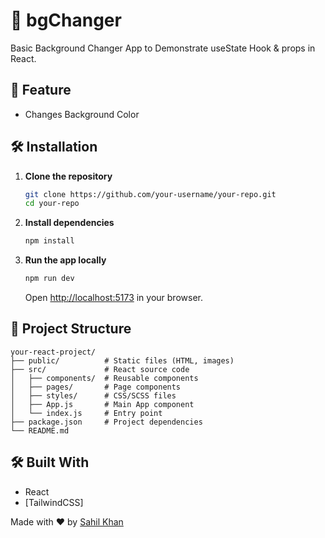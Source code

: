 # 📌 bgChanger

Basic Background Changer App to Demonstrate useState Hook & props in React.

## 🚀 Feature

- Changes Background Color 

## 🛠️ Installation

1. **Clone the repository**
   ```bash
   git clone https://github.com/your-username/your-repo.git
   cd your-repo
   ```

2. **Install dependencies**
   ```bash
   npm install
   ```

3. **Run the app locally**
   ```bash
   npm run dev
   ```
   Open [http://localhost:5173](http://localhost:5173) in your browser.

## 📂 Project Structure

```
your-react-project/
├── public/          # Static files (HTML, images)
├── src/             # React source code
│   ├── components/  # Reusable components
│   ├── pages/       # Page components
│   ├── styles/      # CSS/SCSS files
│   ├── App.js       # Main App component
│   └── index.js     # Entry point
├── package.json     # Project dependencies
└── README.md
```

## 🛠️ Built With

- React
- [TailwindCSS]


Made with ❤️ by [Sahil Khan](https://github.com/Sahilkhan-17)
```



